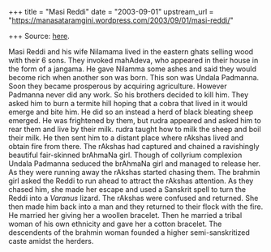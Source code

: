 +++
title = "Masi Reddi"
date = "2003-09-01"
upstream_url = "https://manasataramgini.wordpress.com/2003/09/01/masi-reddi/"

+++
Source: [here](https://manasataramgini.wordpress.com/2003/09/01/masi-reddi/).

Masi Reddi and his wife Nilamama lived in the eastern ghats selling wood with their 6 sons. They invoked mahAdeva, who appeared in their house in the form of a jangama. He gave Nilamma some ashes and said they would become rich when another son was born. This son was Undala Padmanna. Soon they became prosperous by acquiring agriculture. However Padmanna never did any work. So his brothers decided to kill him. They asked him to burn a termite hill hoping that a cobra that lived in it would emerge and bite him. He did so an instead a herd of black bleating sheep emerged. He was frightened by them, but rudra appeared and asked him to rear them and live by their milk. rudra taught how to milk the sheep and boil their milk. He then sent him to a distant place where rAkshas lived and obtain fire from there. The rAkshas had captured and chained a ravishingly beautiful fair-skinned brAhmaNa girl. Though of collyrium complexion Undala Padmanna seduced the brAhmaNa girl and managed to release her. As they were running away the rAkshas started chasing them. The brahmin girl asked the Reddi to run ahead to attract the rAkshas attention. As they chased him, she made her escape and used a Sanskrit spell to turn the Reddi into a *Varanus* lizard. The rAkshas were confused and returned. She then made him back into a man and they returned to their flock with the fire. He married her giving her a woollen bracelet. Then he married a tribal woman of his own ethnicity and gave her a cotton bracelet. The descendents of the brahmin woman founded a higher semi-sanskritized caste amidst the herders.

